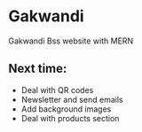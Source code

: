 # Gakwandi
Gakwandi Bss website with MERN



## Next time:

- Deal with QR codes
- Newsletter and send emails
- Add background images
- Deal with products section

